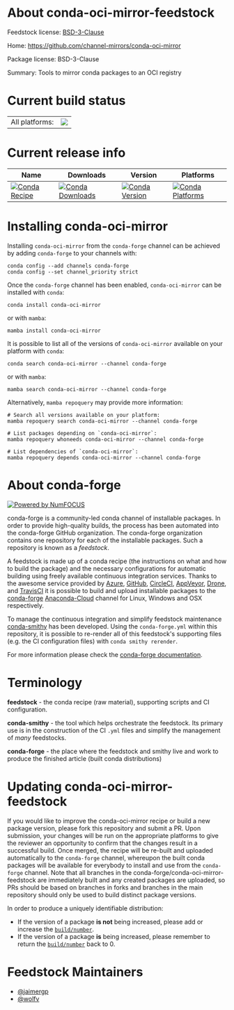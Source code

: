 About conda-oci-mirror-feedstock
================================

Feedstock license: [BSD-3-Clause](https://github.com/conda-forge/conda-oci-mirror-feedstock/blob/main/LICENSE.txt)

Home: https://github.com/channel-mirrors/conda-oci-mirror

Package license: BSD-3-Clause

Summary: Tools to mirror conda packages to an OCI registry

Current build status
====================


<table><tr><td>All platforms:</td>
    <td>
      <a href="https://dev.azure.com/conda-forge/feedstock-builds/_build/latest?definitionId=19263&branchName=main">
        <img src="https://dev.azure.com/conda-forge/feedstock-builds/_apis/build/status/conda-oci-mirror-feedstock?branchName=main">
      </a>
    </td>
  </tr>
</table>

Current release info
====================

| Name | Downloads | Version | Platforms |
| --- | --- | --- | --- |
| [![Conda Recipe](https://img.shields.io/badge/recipe-conda--oci--mirror-green.svg)](https://anaconda.org/conda-forge/conda-oci-mirror) | [![Conda Downloads](https://img.shields.io/conda/dn/conda-forge/conda-oci-mirror.svg)](https://anaconda.org/conda-forge/conda-oci-mirror) | [![Conda Version](https://img.shields.io/conda/vn/conda-forge/conda-oci-mirror.svg)](https://anaconda.org/conda-forge/conda-oci-mirror) | [![Conda Platforms](https://img.shields.io/conda/pn/conda-forge/conda-oci-mirror.svg)](https://anaconda.org/conda-forge/conda-oci-mirror) |

Installing conda-oci-mirror
===========================

Installing `conda-oci-mirror` from the `conda-forge` channel can be achieved by adding `conda-forge` to your channels with:

```
conda config --add channels conda-forge
conda config --set channel_priority strict
```

Once the `conda-forge` channel has been enabled, `conda-oci-mirror` can be installed with `conda`:

```
conda install conda-oci-mirror
```

or with `mamba`:

```
mamba install conda-oci-mirror
```

It is possible to list all of the versions of `conda-oci-mirror` available on your platform with `conda`:

```
conda search conda-oci-mirror --channel conda-forge
```

or with `mamba`:

```
mamba search conda-oci-mirror --channel conda-forge
```

Alternatively, `mamba repoquery` may provide more information:

```
# Search all versions available on your platform:
mamba repoquery search conda-oci-mirror --channel conda-forge

# List packages depending on `conda-oci-mirror`:
mamba repoquery whoneeds conda-oci-mirror --channel conda-forge

# List dependencies of `conda-oci-mirror`:
mamba repoquery depends conda-oci-mirror --channel conda-forge
```


About conda-forge
=================

[![Powered by
NumFOCUS](https://img.shields.io/badge/powered%20by-NumFOCUS-orange.svg?style=flat&colorA=E1523D&colorB=007D8A)](https://numfocus.org)

conda-forge is a community-led conda channel of installable packages.
In order to provide high-quality builds, the process has been automated into the
conda-forge GitHub organization. The conda-forge organization contains one repository
for each of the installable packages. Such a repository is known as a *feedstock*.

A feedstock is made up of a conda recipe (the instructions on what and how to build
the package) and the necessary configurations for automatic building using freely
available continuous integration services. Thanks to the awesome service provided by
[Azure](https://azure.microsoft.com/en-us/services/devops/), [GitHub](https://github.com/),
[CircleCI](https://circleci.com/), [AppVeyor](https://www.appveyor.com/),
[Drone](https://cloud.drone.io/welcome), and [TravisCI](https://travis-ci.com/)
it is possible to build and upload installable packages to the
[conda-forge](https://anaconda.org/conda-forge) [Anaconda-Cloud](https://anaconda.org/)
channel for Linux, Windows and OSX respectively.

To manage the continuous integration and simplify feedstock maintenance
[conda-smithy](https://github.com/conda-forge/conda-smithy) has been developed.
Using the ``conda-forge.yml`` within this repository, it is possible to re-render all of
this feedstock's supporting files (e.g. the CI configuration files) with ``conda smithy rerender``.

For more information please check the [conda-forge documentation](https://conda-forge.org/docs/).

Terminology
===========

**feedstock** - the conda recipe (raw material), supporting scripts and CI configuration.

**conda-smithy** - the tool which helps orchestrate the feedstock.
                   Its primary use is in the construction of the CI ``.yml`` files
                   and simplify the management of *many* feedstocks.

**conda-forge** - the place where the feedstock and smithy live and work to
                  produce the finished article (built conda distributions)


Updating conda-oci-mirror-feedstock
===================================

If you would like to improve the conda-oci-mirror recipe or build a new
package version, please fork this repository and submit a PR. Upon submission,
your changes will be run on the appropriate platforms to give the reviewer an
opportunity to confirm that the changes result in a successful build. Once
merged, the recipe will be re-built and uploaded automatically to the
`conda-forge` channel, whereupon the built conda packages will be available for
everybody to install and use from the `conda-forge` channel.
Note that all branches in the conda-forge/conda-oci-mirror-feedstock are
immediately built and any created packages are uploaded, so PRs should be based
on branches in forks and branches in the main repository should only be used to
build distinct package versions.

In order to produce a uniquely identifiable distribution:
 * If the version of a package **is not** being increased, please add or increase
   the [``build/number``](https://docs.conda.io/projects/conda-build/en/latest/resources/define-metadata.html#build-number-and-string).
 * If the version of a package **is** being increased, please remember to return
   the [``build/number``](https://docs.conda.io/projects/conda-build/en/latest/resources/define-metadata.html#build-number-and-string)
   back to 0.

Feedstock Maintainers
=====================

* [@jaimergp](https://github.com/jaimergp/)
* [@wolfv](https://github.com/wolfv/)


